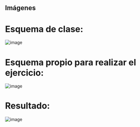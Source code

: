 ## Imágenes

# Esquema de clase:

![image](https://user-images.githubusercontent.com/82242888/114895604-ef372a00-9e0f-11eb-9e9d-ea814ce1950b.png)


# Esquema propio para realizar el ejercicio:

![image](https://user-images.githubusercontent.com/82242888/114321311-881d2b00-9b1a-11eb-97ce-43e0d4416cb6.png)

# Resultado:

![image](https://user-images.githubusercontent.com/82242888/114321318-99fece00-9b1a-11eb-8aac-ba720b6b1250.png)

